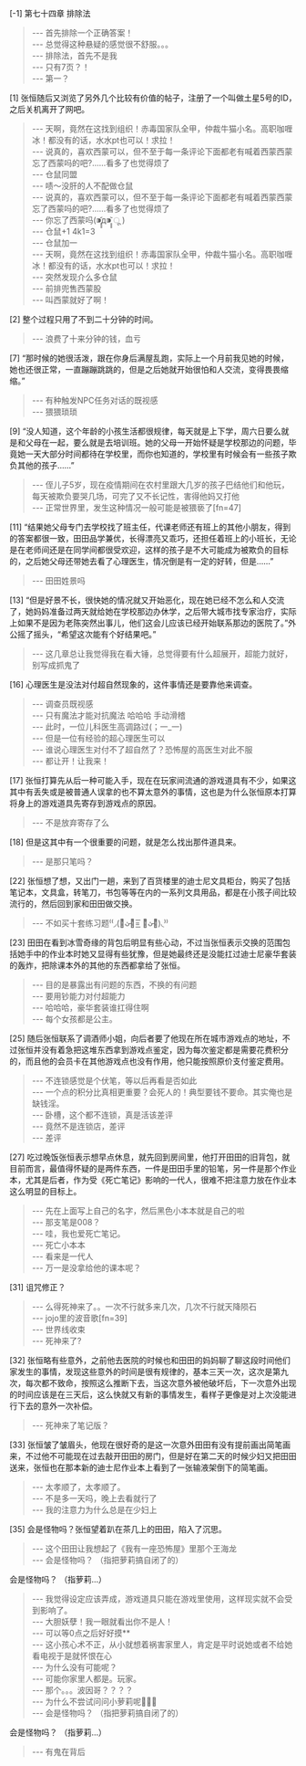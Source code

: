 
[-1] 第七十四章 排除法
>--- 首先排除一个正确答案！<br>
>--- 总觉得这种悬疑的感觉很不舒服。。。<br>
>--- 排除法，首先不是我<br>
>--- 只有7页？！<br>
>--- 第一？<br>

[1] 张恒随后又浏览了另外几个比较有价值的帖子，注册了一个叫做土星5号的ID，之后关机离开了网吧。
>--- 天啊，竟然在这找到组织！赤毒国家队全甲，仲裁牛猫小名。高职咖喱冰！都没有的话，水水pt也可以！求拉！<br>
>--- 说真的，喜欢西蒙可以，但不至于每一条评论下面都老有喊着西蒙西蒙忘了西蒙吗的吧?……看多了也觉得烦了<br>
>--- 仓鼠同盟<br>
>--- 啧～没肝的人不配做仓鼠<br>
>--- 说真的，喜欢西蒙可以，但不至于每一条评论下面都老有喊着西蒙西蒙忘了西蒙吗的吧?……看多了也觉得烦了<br>
>--- 你忘了西蒙吗(⁍̥̥̥᷄д⁍̥̥̥᷅ ू )<br>
>--- 仓鼠+1
4k1=3<br>
>--- 仓鼠加一<br>
>--- 天啊，竟然在这找到组织！赤毒国家队全甲，仲裁牛猫小名。高职咖喱冰！都没有的话，水水pt也可以！求拉！<br>
>--- 突然发现介么多仓鼠<br>
>--- 前排兜售西蒙股<br>
>--- 叫西蒙就好了啊！<br>

[2] 整个过程只用了不到二十分钟的时间。
>--- 浪费了十来分钟的钱，血亏<br>

[7] “那时候的她很活泼，跟在你身后满屋乱跑，实际上一个月前我见她的时候，她也还很正常，一直蹦蹦跳跳的，但是之后她就开始很怕和人交流，变得畏畏缩缩。”
>--- 有种触发NPC任务对话的既视感<br>
>--- 猥猥琐琐<br>

[9] “没人知道，这个年龄的小孩生活都很规律，每天就是上下学，周六日要么就是和父母在一起，要么就是去培训班。她的父母一开始怀疑是学校那边的问题，毕竟她一天大部分时间都待在学校里，而你也知道的，学校里有时候会有一些孩子欺负其他的孩子……”
>--- 侄儿子5岁，现在疫情期间在农村里跟大几岁的孩子巴结他们和他玩，每天被欺负要哭几场，可完了又不长记性，害得他妈又打他<br>
>--- 正常世界里，发生这种情况一般可能是被猥亵了[fn=47]<br>

[11] “结果她父母专门去学校找了班主任，代课老师还有班上的其他小朋友，得到的答案都很一致，田田品学兼优，长得漂亮又乖巧，还担任着班上的小班长，无论是在老师间还是在同学间都很受欢迎，这样的孩子是不大可能成为被欺负的目标的，之后她父母还带她去看了心理医生，情况倒是有一定的好转，但是……”
>--- 田田姓景吗<br>

[13] “但是好景不长，很快她的情况就又开始恶化，现在她已经不怎么和人交流了，她妈妈准备过两天就给她在学校那边办休学，之后带大城市找专家治疗，实际上如果不是因为老陈突然出事儿，他们这会儿应该已经开始联系那边的医院了。”外公摇了摇头，“希望这次能有个好结果吧。”
>--- 这几章总让我觉得我在看大锤，总觉得要有什么超展开，超能力就好，别写成抓鬼了<br>

[16] 心理医生是没法对付超自然现象的，这件事情还是要靠他来调查。
>--- 调查员既视感<br>
>--- 只有魔法才能对抗魔法 哈哈哈 手动滑稽<br>
>--- 此时，一位儿科医生高调路过(；一_一)<br>
>--- 但是一位有经验的超心理医生可以<br>
>--- 谁说心理医生对付不了超自然了？恐怖屋的高医生对此不服<br>
>--- 都让开！让我来！<br>

[17] 张恒打算先从后一种可能入手，现在在玩家间流通的游戏道具有不少，如果这其中有丢失或是被普通人误拿的也不算太意外的事情，这也是为什么张恒原本打算将身上的游戏道具先寄存到游戏点的原因。
>--- 不是放弃寄存了么<br>

[18] 但是这其中有一个很重要的问题，就是怎么找出那件道具来。
>--- 是那只笔吗？<br>

[22] 张恒想了想，又出门一趟，来到了百货楼里的迪士尼文具柜台，购买了包括笔记本，文具盒，转笔刀，书包等等在内的一系列文具用品，都是在小孩子间比较流行的，然后回到家和田田做交换。
>--- 不如买十套练习题⁽⁽◞(꒪ͦᴗ̵̍꒪ͦ=͟͟͞͞ ꒪ͦᴗ̵̍꒪ͦ)◟⁾⁾<br>

[23] 田田在看到冰雪奇缘的背包后明显有些心动，不过当张恒表示交换的范围包括她手中的作业本时她又显得有些犹豫，但是她最终还是没能扛过迪士尼豪华套装的轰炸，把除课本外的其他的东西都拿给了张恒。
>--- 目的是暴露出有问题的东西，不换的有问题<br>
>--- 要用钞能力对付超能力<br>
>--- 哈哈哈，豪华套装谁扛得住啊<br>
>--- 每个女孩都是公主。<br>

[25] 随后张恒联系了调酒师小姐，向后者要了他现在所在城市游戏点的地址，不过张恒并没有着急把这堆东西拿到游戏点鉴定，因为每次鉴定都是需要花费积分的，而且他的会员卡在其他游戏点也没有作用，他只能按照原价支付鉴定费用。
>--- 不连锁感觉是个伏笔，等以后再看是否如此<br>
>--- 一个点的积分比真相更重要？会死人的！典型要钱不要命。其实俺也是缺钱淫。<br>
>--- 卧槽，这个都不连锁，真是活该差评<br>
>--- 竟然不是连锁店，差评<br>
>--- 差评<br>

[27] 吃过晚饭张恒表示想早点休息，就先回到房间里，他打开田田的旧背包，就目前而言，最值得怀疑的是两件东西，一件是田田手里的铅笔，另一件是那个作业本，尤其是后者，作为受《死亡笔记》影响的一代人，很难不把注意力放在作业本这么明显的目标上。
>--- 先在上面写上自己的名字，然后黑色小本本就是自己的啦<br>
>--- 那支笔是008？<br>
>--- 哇，我也爱死亡笔记。<br>
>--- 死亡小本本<br>
>--- 看来是一代人<br>
>--- 万一是没拿给他的课本呢？<br>

[31] 诅咒修正？
>--- 么得死神来了。。一次不行就多来几次，几次不行就天降陨石<br>
>--- jojo里的波音歌[fn=39]<br>
>--- 世界线收束<br>
>--- 死神来了?<br>

[32] 张恒略有些意外，之前他去医院的时候也和田田的妈妈聊了聊这段时间他们家发生的事情，发现这些意外的时间是很有规律的，基本三天一次，这次是第九次，每次都不致命，按照这么推断下去，当这次意外被他破坏后，下一次意外出现的时间应该是在三天后，这么快就又有新的事情发生，看样子更像是对上次没能进行下去的意外一次补偿。
>--- 死神来了笔记版？<br>

[33] 张恒皱了皱眉头，他现在很好奇的是这一次意外田田有没有提前画出简笔画来，不过他不可能现在过去敲开田田的房门，但是好在第二天的时候少妇又把田田送来，张恒也在那本新的迪士尼作业本上看到了一张输液架倒下的简笔画。
>--- 太孝顺了，太孝顺了。<br>
>--- 不是多一天吗，晚上去看就行了<br>
>--- 我的注意力为什么总是在少妇上<br>

[35] 会是怪物吗？张恒望着趴在茶几上的田田，陷入了沉思。
>--- 这个田田让我想起了《我有一座恐怖屋》里那个王海龙<br>
>--- 会是怪物吗？ （指把萝莉搞自闭了的）

会是怪物吗？ （指萝莉…）<br>
>--- 我觉得设定应该弄成，游戏道具只能在游戏里使用，这样现实就不会受到影响了。<br>
>--- 大胆妖孽！我一眼就看出你不是人！<br>
>--- 可以等0点之后好好摸**<br>
>--- 这小孩心术不正，从小就想着祸害家里人，肯定是平时说她或者不给她看电视于是就怀恨在心<br>
>--- 为什么没有可能呢？<br>
>--- 可能你家里人都是。玩家。<br>
>--- 那个。。。波因哥？？？？<br>
>--- 为什么不尝试问问小萝莉呢🤔🤔🤔<br>
>--- 会是怪物吗？ （指把萝莉搞自闭了的）

会是怪物吗？ （指萝莉…）<br>
>--- 有鬼在背后<br>
